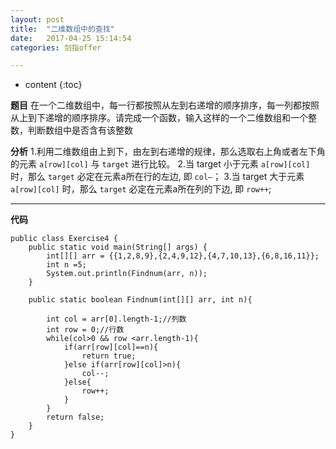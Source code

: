 ```yaml
---
layout: post
title:  "二维数组中的查找"
date:   2017-04-25 15:14:54
categories: 剑指offer

---
```


* content
{:toc}

**题目**
在一个二维数组中，每一行都按照从左到右递增的顺序排序，每一列都按照从上到下递增的顺序排序。请完成一个函数，输入这样的一个二维数组和一个整数，判断数组中是否含有该整数

**分析**
1.利用二维数组由上到下，由左到右递增的规律，那么选取右上角或者左下角的元素 `a[row][col]` 与 `target` 进行比较。 
2.当 target 小于元素 `a[row][col]` 时，那么 `target` 必定在元素a所在行的左边, 即 `col–`； 
3.当 target 大于元素 `a[row][col]` 时，那么 `target` 必定在元素a所在列的下边, 即 `row++`;


---
**代码**
	
	public class Exercise4 {
		public static void main(String[] args) {
			int[][] arr = {{1,2,8,9},{2,4,9,12},{4,7,10,13},{6,8,16,11}};
			int n =5;
			System.out.println(Findnum(arr, n));
		}
		
		public static boolean Findnum(int[][] arr, int n){
			
			int col = arr[0].length-1;//列数
			int row = 0;//行数
			while(col>0 && row <arr.length-1){
				if(arr[row][col]==n){
					return true;
				}else if(arr[row][col]>n){
					col--;
				}else{
					row++;
				}
			}
			return false;
		}
	}
